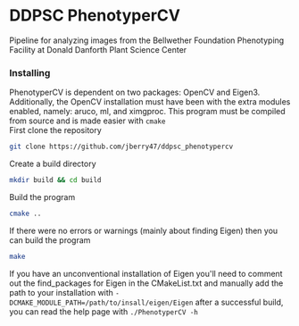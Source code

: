 # DDPSC PhenotyperCV
Pipeline for analyzing images from the Bellwether Foundation Phenotyping Facility at Donald Danforth Plant Science Center


### Installing
PhenotyperCV is dependent on two packages: OpenCV and Eigen3. Additionally, the OpenCV installation must have been with the extra modules enabled, namely: aruco, ml, and ximgproc. This program must be compiled from source and is made easier with `cmake`  
First clone the repository
```bash
git clone https://github.com/jberry47/ddpsc_phenotypercv
```
Create a build directory
```bash
mkdir build && cd build
```
Build the program
```bash
cmake ..
```

If there were no errors or warnings (mainly about finding Eigen) then you can build the program
```bash
make
```
If you have an unconventional installation of Eigen you'll need to comment out the find_packages for Eigen in the CMakeList.txt and manually add the path to your installation with `-DCMAKE_MODULE_PATH=/path/to/insall/eigen/Eigen` after a successful build, you can read the help page with `./PhenotyperCV -h`
